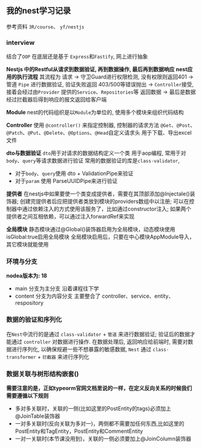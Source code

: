## 我的nest学习记录

参考资料 `3R/course`、 `yf/nestjs`

### interview
结合了`OOP`
在底层还是基于 `Express`和`Fastify`, 网上进行抽象 

**Nestjs 中的Restful从请求到数据验证, 再到数据操作, 最后再到数据响应**
**nest应用的执行流程** 其流程为 请求 -> 守卫Guard进行权限检测, 没有权限则返回401 -> 管道 `Pipe` 进行数据验证, 验证失败返回 403/500等错误抛出 -> `Controller`接受, 接着会经过由`Provider` 提供的`Service`、`Repositories`等 返回数据 -> 最后是数据经过拦截器后得到响应的报文返回给客户端

**Module**
nest的代码组织是以`Module`为单位的, 使用多个模块来组织代码结构

**Controller**
使用 `@controller()` 来指定控制器, 控制器的请求方法 `@Get`、`@Post`、`@Patch`、`@Put`、`@Delete`、`@Options`、`@Head`自定义请求头 用于下载、导出excel文件

**dto与数据验证**
`dto`用于对请求的数据结构定义一个类 用于aop编程, 常用于对`body`、`query`等请求数据进行验证 常用的数据验证的库是`class-validator`,
- 对于`body`、`query`使用 dto + ValidationPipe来验证
- 对于`param` 使用 ParseUUIDPipe来进行验证

**提供者**
在nestjs中如果要使一个类变成提供者，需要在其顶部添加@Injectale()装饰器; 
创建完提供者后应把提供者类放到模块的providers数组中以注册; 
可以在控制器中通过依赖注入的方式使用该服务了，比如通过constructor注入;
如果两个提供者之间互相依赖，可以通过注入forwardRef来实现

**全局模块**
静态模块通过@Global()装饰器启用为全局模块，动态模块使用isGlobal:true启用全局模块
全局模块启用后，只要在中心模块AppModule导入，其它模块就能使用

### 环境与分支
**nodea版本为: 18**

- main 分支为主分支 沿着课程往下学
- content 分支为内容分支 主要整合了 controller、service、entity、respository


### 数据的验证和序列化

在`Nest`中流行的是通过 `class-validator` + `管道` 来进行数据验证; 验证后的数据才能通过 `controller` 对数据进行操作.
在数据处理后, 返回响应给前端时, 需要对数据进行序列化, 以确保规避一些不想暴露的敏感数据, `Nest` 通过 `class-transformer` + `拦截器` 来进行序列化


### 数据关联与树形结构嵌套()

**需要注意的是，正如typeorm官网文档里说的一样，在定义反向关系的时候我们需要遵循以下规则**
- 多对多关联时，关联的一侧(比如这里的PostEntity的tags)必须加上@JoinTable装饰器
- 一对多关联时(反向关联为多对一)，两侧都不需要加任何东西,比如这里的PostEntity和TagEntity，PostEntity和CommentEntity
- 一对一关联时(本节课没用到)，关联的一侧必须要加上@JoinColumn装饰器
